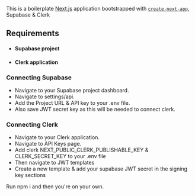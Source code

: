 This is a boilerplate [Next.js](https://nextjs.org/) application bootstrapped with [`create-next-app`](https://github.com/vercel/next.js/tree/canary/packages/create-next-app), Supabase & Clerk

## Requirements
- #### Supabase project
- #### Clerk application

### Connecting Supabase
- Navigate to your Supabase project dashboard.
- Navigate to settings/api.
- Add the Project URL & API key to your .env file.
- Also save JWT secret key as this will be needed to connect clerk.

### Connecting Clerk
- Navigate to your Clerk application.
- Navigate to API Keys page.
- Add clerk NEXT_PUBLIC_CLERK_PUBLISHABLE_KEY & CLERK_SECRET_KEY to your .env file
- Then navigate to JWT templates
- Create a new template & add your supabase JWT secret in the signing key sections

Run npm i and then you're on your own.

